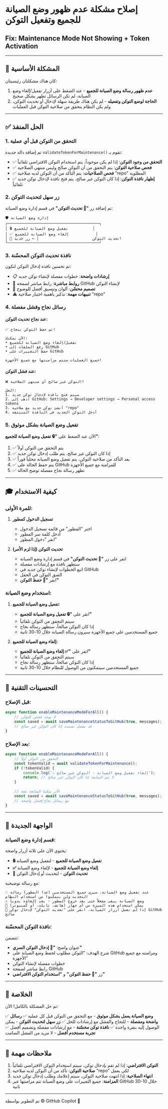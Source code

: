 # إصلاح مشكلة عدم ظهور وضع الصيانة للجميع وتفعيل التوكن
## Fix: Maintenance Mode Not Showing + Token Activation

---

## 🎯 المشكلة الأساسية

كان هناك مشكلتان رئيسيتان:

1. **عدم ظهور رسالة وضع الصيانة للجميع** - عند الضغط على أزرار تفعيل/إلغاء وضع الصيانة، لم تكن الرسائل تظهر بشكل صحيح
2. **الحاجة لوضع التوكن وتفعيله** - لم يكن هناك طريقة سهلة لإدخال أو تحديث التوكن، ولم يكن النظام يتحقق من صلاحية التوكن قبل العمليات

---

## ✅ الحل المنفذ

### 1. التحقق من التوكن قبل أي عملية

تم إضافة دالة جديدة `validateTokenForMaintenance()` تقوم بـ:

- ✅ **التحقق من وجود التوكن**: إذا لم يكن موجوداً، يتم استخدام التوكن الافتراضي تلقائياً
- ✅ **فحص صلاحية التوكن**: يتم التحقق من أن التوكن صالح وليس منتهي الصلاحية
- ✅ **فحص الصلاحيات**: يتم التأكد من أن التوكن لديه صلاحية "repo" المطلوبة
- ✅ **إظهار نافذة التوكن**: إذا كان التوكن غير صالح، يتم فتح نافذة لإدخال توكن جديد تلقائياً

### 2. زر سهل لتحديث التوكن

تم إضافة زر **"🔑 تحديث التوكن"** في قسم إدارة وضع الصيانة:

```
🛡️ إدارة وضع الصيانة
┌─────────────────────────────────────────┐
│ 🔒 تفعيل وضع الصيانة للجميع           │
│ ✅ إلغاء وضع الصيانة للجميع            │
│ 🔑 تحديث التوكن                        │ ← زر جديد!
└─────────────────────────────────────────┘
```

### 3. نافذة تحديث التوكن المحسّنة

تم تحسين نافذة إدخال التوكن لتكون:

- 📋 **إرشادات واضحة**: خطوات مفصلة لإنشاء توكن جديد
- 🔗 **روابط مباشرة**: رابط مباشر لصفحة GitHub لإنشاء التوكن
- 🎨 **تصميم محسّن**: ألوان وتنسيق أفضل للوضوح
- ⚠️ **تنبيهات مهمة**: تذكير بأهمية اختيار صلاحية "repo"

### 4. رسائل نجاح وفشل مفصلة

#### عند نجاح تحديث التوكن:
```
✅ تم حفظ التوكن بنجاح!

الآن يمكنك:
• تفعيل/إلغاء وضع الصيانة للجميع
• رفع الملفات إلى GitHub
• حفظ التغييرات على GitHub

جميع العمليات ستتم مزامنتها مع جميع الأجهزة!
```

#### عند فشل التوكن:
```
❌ التوكن غير صالح أو منتهي الصلاحية!

الحل:
1. سيتم فتح نافذة لإدخال توكن جديد
2. اذهب إلى GitHub: Settings → Developer settings → Personal access tokens
3. أنشئ توكن جديد مع صلاحية "repo"
4. أدخل التوكن الجديد في النافذة المنبثقة
```

### 5. تفعيل وضع الصيانة بشكل موثوق

الآن عند الضغط على **"🔒 تفعيل وضع الصيانة للجميع"**:

1. ✅ يتم التحقق من التوكن أولاً
2. ✅ إذا كان التوكن غير صالح، يتم طلب إدخال توكن جديد
3. ✅ بعد التأكد من صلاحية التوكن، يتم تفعيل وضع الصيانة محلياً فوراً
4. ✅ يتم حفظ الحالة على GitHub للمزامنة مع جميع الأجهزة
5. ✅ تظهر رسالة نجاح مفصلة توضح الحالة

---

## 🎓 كيفية الاستخدام

### للمرة الأولى:

1. **تسجيل الدخول كمطور**
   - اختر "المطور" من قائمة تسجيل الدخول
   - أدخل كلمة سر المطور
   - انقر "دخول المطور"

2. **تحديث التوكن (إذا لزم الأمر)**
   - انقر على زر **"🔑 تحديث التوكن"** في قسم إدارة وضع الصيانة
   - ستظهر نافذة مع إرشادات مفصلة
   - اتبع الخطوات لإنشاء توكن جديد في GitHub
   - الصق التوكن في الحقل
   - انقر **"💾 حفظ التوكن"**

### استخدام وضع الصيانة:

1. **تفعيل وضع الصيانة للجميع:**
   - انقر على **"🔒 تفعيل وضع الصيانة للجميع"**
   - سيتم التحقق من التوكن تلقائياً
   - إذا كان التوكن صالحاً، ستظهر رسالة نجاح
   - جميع المستخدمين على جميع الأجهزة سيرون رسالة الصيانة خلال 10-30 ثانية

2. **إلغاء وضع الصيانة للجميع:**
   - انقر على **"✅ إلغاء وضع الصيانة للجميع"**
   - سيتم التحقق من التوكن تلقائياً
   - إذا كان التوكن صالحاً، ستظهر رسالة نجاح
   - جميع المستخدمين سيتمكنون من الوصول للنظام خلال 10-30 ثانية

---

## 🔧 التحسينات التقنية

### قبل الإصلاح:

```javascript
async function enableMaintenanceModeForAll() {
    // لا يوجد فحص للتوكن
    const saved = await saveMaintenanceStatusToGitHub(true, messages);
    // قد يفشل بصمت إذا كان التوكن غير صالح
}
```

### بعد الإصلاح:

```javascript
async function enableMaintenanceModeForAll() {
    // التحقق من التوكن أولاً
    const tokenValid = await validateTokenForMaintenance();
    if (!tokenValid) {
        console.log('⚠️ إلغاء تفعيل وضع الصيانة - التوكن غير صالح');
        return; // لا يتم المتابعة إذا كان التوكن غير صالح
    }
    
    // الآن يمكننا المتابعة بثقة
    const saved = await saveMaintenanceStatusToGitHub(true, messages);
    // مع رسائل نجاح/فشل واضحة
}
```

---

## 📸 الواجهة الجديدة

### قسم إدارة وضع الصيانة:

يحتوي الآن على ثلاثة أزرار واضحة:
- **🔒 تفعيل وضع الصيانة للجميع** - لتفعيل وضع الصيانة
- **✅ إلغاء وضع الصيانة للجميع** - لإلغاء وضع الصيانة
- **🔑 تحديث التوكن** - لتحديث أو إدخال التوكن

مع رسالة توضيحية:
```
💡 عند تفعيل وضع الصيانة، سيرى جميع المستخدمين (عدا المطور) رسالة التحديث ولن يتمكنوا من استخدام النظام
⚠️ وضع الصيانة يبقى مفعلاً حتى بعد خروج المطور - يجب إلغاؤه يدوياً
📱 يمكن استخدام هذه الميزة من أي جهاز (هاتف، تابلت، أو كمبيوتر)
🔑 إذا لم تعمل أزرار الصيانة، انقر على "تحديث التوكن" لإدخال توكن GitHub صالح
```

### نافذة التوكن المحسّنة:

تتضمن:
- عنوان واضح: **"🔑 إدخال التوكن السري"**
- شرح الهدف: "التوكن مطلوب لحفظ وضع الصيانة على GitHub ومزامنته مع جميع الأجهزة"
- خطوات مفصلة لإنشاء التوكن
- رابط مباشر لصفحة GitHub
- زر **"💾 حفظ التوكن"** و **"استخدام التوكن الافتراضي"**

---

## 🎉 الخلاصة

تم حل المشكلة بالكامل! الآن:

✅ **وضع الصيانة يعمل بشكل موثوق** - مع التحقق من التوكن قبل كل عملية
✅ **رسائل واضحة ومفصلة** - للنجاح والفشل مع إرشادات للحل
✅ **زر سهل لتحديث التوكن** - يمكن الوصول إليه بنقرة واحدة
✅ **نافذة توكن محسّنة** - مع إرشادات مفصلة وتصميم أفضل
✅ **تجربة مستخدم أفضل** - لا مزيد من الفشل الصامت

---

## 📝 ملاحظات مهمة

1. **التوكن الافتراضي**: إذا لم تقم بإدخال توكن، سيتم استخدام التوكن الافتراضي تلقائياً
2. **صلاحية التوكن**: تأكد من أن التوكن لديه صلاحية "repo" لكي يعمل
3. **انتهاء الصلاحية**: إذا انتهت صلاحية التوكن، سيتم إعلامك وطلب إدخال توكن جديد
4. **المزامنة**: جميع التغييرات على وضع الصيانة تتم مزامنتها عبر GitHub خلال 10-30 ثانية

---

تم التطوير بواسطة © GitHub Copilot 🤖
